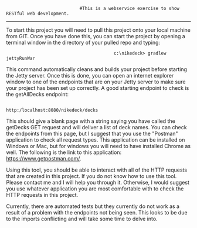                                 #This is a webservice exercise to show RESTful web development.
------------------------------------------------------------------------------------------------------------------------

To start this project you will need to pull this project onto your local machine from GIT. Once you have done this,
you can start the project by opening a terminal window in the directory of your pulled repo and typing:

                                             c:\nikedeck> gradlew jettyRunWar

This command automatically cleans and builds your project before starting the Jetty server. Once this is done, you
can open an internet explorer window to one of the endpoints that are on your Jetty server to make sure your project has
been set up correctly. A good starting endpoint to check is the getAllDecks endpoint:

                                            http:/localhost:8080/nikedeck/decks

This should give a blank page with a string saying you have called the getDecks GET request and will deliver a list
of deck names. You can check the endpoints from this page, but I suggest that you use the "Postman" application to check
all request types. This application can be installed on Windows or Mac, but for windows you will need to have installed
Chrome as well. The following is the link to this application: https://www.getpostman.com/.

Using this tool, you should be able to interact with all of the HTTP requests that are created in this project. If
you do not know how to use this tool. Please contact me and I will help you through it. Otherwise, I would suggest you
use whatever application you are most comfortable with to check the HTTP requests in this project.

Currently, there are automated tests but they currently do not work as a result of a problem with the endpoints not being
seen. This looks to be due to the imports conflicting and will take some time to delve into.